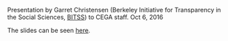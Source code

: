 Presentation by Garret Christensen (Berkeley Initiative for Transparency in the Social Sciences, [BITSS](http://www.bitss.com)) to CEGA staff. Oct 6, 2016

The slides can be seen [here](https://github.com/BITSS/projectupdate/blob/master/Slides/BITSS-Update-Slides.pdf).
